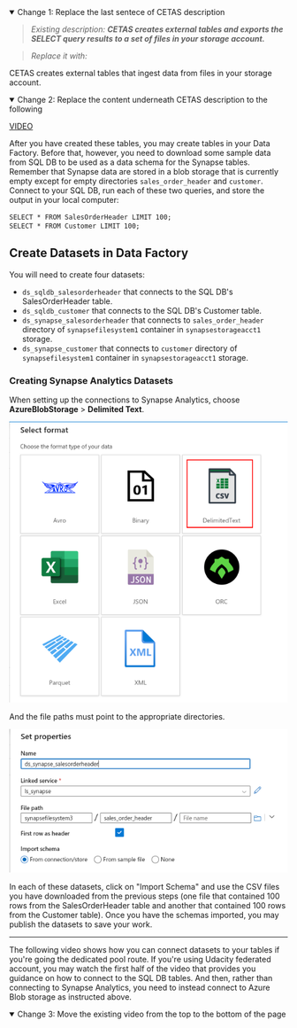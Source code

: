 <details open>
<summary></b>Change 1:</b> Replace the last sentece of CETAS description</summary>

> *Existing description:*
> ***CETAS creates external tables and exports the SELECT query results to a set of files in your storage account.***

> *Replace it with:*

CETAS creates external tables that ingest data from files in your storage account.

</details>

<details open>
<summary></b>Change 2:</b> Replace the content underneath CETAS description to the following</summary>

[VIDEO](https://drive.google.com/file/d/1kmr90Y50VHSXn_7zIWhWb68qsuVeu-b0/view?usp=sharing)

After you have created these tables, you may create tables in your Data Factory. Before that, however, you need to download some sample data from SQL DB to be used as a data schema for the Synapse tables. Remember that Synapse data are stored in a blob storage that is currently empty except for empty directories `sales_order_header` and `customer`. Connect to your SQL DB, run each of these two queries, and store the output in your local computer:

```
SELECT * FROM SalesOrderHeader LIMIT 100;
SELECT * FROM Customer LIMIT 100;
```

## Create Datasets in Data Factory

You will need to create four datasets:
- `ds_sqldb_salesorderheader` that connects to the SQL DB's SalesOrderHeader table.
- `ds_sqldb_customer` that connects to the SQL DB's Customer table.
- `ds_synapse_salesorderheader` that connects to `sales_order_header` directory of `synapsefilesystem1` container in `synapsestorageacct1` storage.  
- `ds_synapse_customer` that connects to `customer` directory of `synapsefilesystem1` container in `synapsestorageacct1` storage.

### Creating Synapse Analytics Datasets

When setting up the connections to Synapse Analytics, choose **AzureBlobStorage** > **Delimited Text**.

![Delimited Text option](dataset_synapse1.png)

And the file paths must point to the appropriate directories.

![Final Synapse dataset settings](dataset_synapse2.png)

In each of these datasets, click on "Import Schema" and use the CSV files you have downloaded from the previous steps (one file that contained 100 rows from the SalesOrderHeader table and another that contained 100 rows from the Customer table). Once you have the schemas imported, you may publish the datasets to save your work.

---

The following video shows how you can connect datasets to your tables if you're going the dedicated pool route. If you're using Udacity federated account, you may watch the first half of the video that provides you guidance on how to connect to the SQL DB tables. And then, rather than connecting to Synapse Analytics, you need to instead connect to Azure Blob storage as instructed above.

</details>

<details open>
<summary></b>Change 3:</b> Move the existing video from the top to the bottom of the page</summary>

</details>



